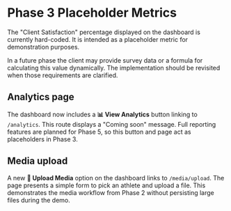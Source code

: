 # Phase 3 Placeholder Metrics

The "Client Satisfaction" percentage displayed on the dashboard is currently hard-coded. It is intended as a placeholder metric for demonstration purposes.

In a future phase the client may provide survey data or a formula for calculating this value dynamically. The implementation should be revisited when those requirements are clarified.

## Analytics page

The dashboard now includes a **📊 View Analytics** button linking to `/analytics`. This route displays a "Coming soon" message. Full reporting features are planned for Phase 5, so this button and page act as placeholders in Phase 3.

## Media upload

A new **📁 Upload Media** option on the dashboard links to `/media/upload`. The page presents a simple form to pick an athlete and upload a file. This demonstrates the media workflow from Phase 2 without persisting large files during the demo.
